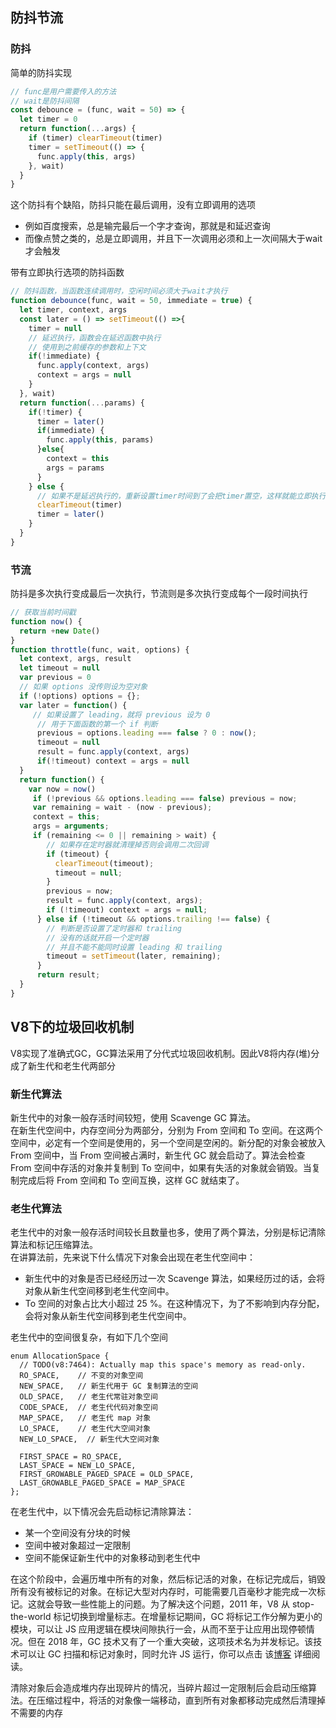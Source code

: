 ## 防抖节流
### 防抖
简单的防抖实现
```js
// func是用户需要传入的方法
// wait是防抖间隔
const debounce = (func, wait = 50) => {
  let timer = 0
  return function(...args) {
    if (timer) clearTimeout(timer)
    timer = setTimeout(() => {
      func.apply(this, args)
    }, wait)
  }
}
```
这个防抖有个缺陷，防抖只能在最后调用，没有立即调用的选项
* 例如百度搜索，总是输完最后一个字才查询，那就是和延迟查询
* 而像点赞之类的，总是立即调用，并且下一次调用必须和上一次间隔大于wait才会触发

带有立即执行选项的防抖函数
```js
// 防抖函数，当函数连续调用时，空闲时间必须大于wait才执行
function debounce(func, wait = 50, immediate = true) {
  let timer, context, args
  const later = () => setTimeout(() =>{
    timer = null
    // 延迟执行，函数会在延迟函数中执行
    // 使用到之前缓存的参数和上下文
    if(!immediate) {
      func.apply(context, args)
      context = args = null
    }
  }, wait)
  return function(...params) {
    if(!timer) {
      timer = later()
      if(immediate) {
        func.apply(this, params)
      }else{
        context = this
        args = params
      }
    } else {
      // 如果不是延迟执行的，重新设置timer时间到了会把timer置空，这样就能立即执行了
      clearTimeout(timer)
      timer = later()
    }
  }
}
```
### 节流
防抖是多次执行变成最后一次执行，节流则是多次执行变成每个一段时间执行
```js
// 获取当前时间戳
function now() {
  return +new Date()
}
function throttle(func, wait, options) {
  let context, args, result
  let timeout = null
  var previous = 0
  // 如果 options 没传则设为空对象
  if (!options) options = {};
  var later = function() {
     // 如果设置了 leading，就将 previous 设为 0
      // 用于下面函数的第一个 if 判断
      previous = options.leading === false ? 0 : now();
      timeout = null
      result = func.apply(context, args)
      if(!timeout) context = args = null
  }
  return function() {
    var now = now()
     if (!previous && options.leading === false) previous = now;
     var remaining = wait - (now - previous);
     context = this;
     args = arguments;
     if (remaining <= 0 || remaining > wait) {
        // 如果存在定时器就清理掉否则会调用二次回调
        if (timeout) {
          clearTimeout(timeout);
          timeout = null;
        }
        previous = now;
        result = func.apply(context, args);
        if (!timeout) context = args = null;
      } else if (!timeout && options.trailing !== false) {
        // 判断是否设置了定时器和 trailing
	    // 没有的话就开启一个定时器
        // 并且不能不能同时设置 leading 和 trailing
        timeout = setTimeout(later, remaining);
      }
      return result;
  }
}
```
## V8下的垃圾回收机制
V8实现了准确式GC，GC算法采用了分代式垃圾回收机制。因此V8将内存(堆)分成了新生代和老生代两部分
### 新生代算法
新生代中的对象一般存活时间较短，使用 Scavenge GC 算法。  
在新生代空间中，内存空间分为两部分，分别为 From 空间和 To 空间。在这两个空间中，必定有一个空间是使用的，另一个空间是空闲的。新分配的对象会被放入 From 空间中，当 From 空间被占满时，新生代 GC 就会启动了。算法会检查 From 空间中存活的对象并复制到 To 空间中，如果有失活的对象就会销毁。当复制完成后将 From 空间和 To 空间互换，这样 GC 就结束了。
### 老生代算法
老生代中的对象一般存活时间较长且数量也多，使用了两个算法，分别是标记清除算法和标记压缩算法。  
在讲算法前，先来说下什么情况下对象会出现在老生代空间中：  
* 新生代中的对象是否已经经历过一次 Scavenge 算法，如果经历过的话，会将对象从新生代空间移到老生代空间中。
* To 空间的对象占比大小超过 25 %。在这种情况下，为了不影响到内存分配，会将对象从新生代空间移到老生代空间中。

老生代中的空间很复杂，有如下几个空间
```
enum AllocationSpace {
  // TODO(v8:7464): Actually map this space's memory as read-only.
  RO_SPACE,    // 不变的对象空间
  NEW_SPACE,   // 新生代用于 GC 复制算法的空间
  OLD_SPACE,   // 老生代常驻对象空间
  CODE_SPACE,  // 老生代代码对象空间
  MAP_SPACE,   // 老生代 map 对象
  LO_SPACE,    // 老生代大空间对象
  NEW_LO_SPACE,  // 新生代大空间对象

  FIRST_SPACE = RO_SPACE,
  LAST_SPACE = NEW_LO_SPACE,
  FIRST_GROWABLE_PAGED_SPACE = OLD_SPACE,
  LAST_GROWABLE_PAGED_SPACE = MAP_SPACE
};
```
在老生代中，以下情况会先启动标记清除算法：
* 某一个空间没有分块的时候
* 空间中被对象超过一定限制
* 空间不能保证新生代中的对象移动到老生代中

在这个阶段中，会遍历堆中所有的对象，然后标记活的对象，在标记完成后，销毁所有没有被标记的对象。在标记大型对内存时，可能需要几百毫秒才能完成一次标记。这就会导致一些性能上的问题。为了解决这个问题，2011 年，V8 从 stop-the-world 标记切换到增量标志。在增量标记期间，GC 将标记工作分解为更小的模块，可以让 JS 应用逻辑在模块间隙执行一会，从而不至于让应用出现停顿情况。但在 2018 年，GC 技术又有了一个重大突破，这项技术名为并发标记。该技术可以让 GC 扫描和标记对象时，同时允许 JS 运行，你可以点击 该[博客](https://v8project.blogspot.com/2018/06/concurrent-marking.html) 详细阅读。

清除对象后会造成堆内存出现碎片的情况，当碎片超过一定限制后会启动压缩算法。在压缩过程中，将活的对象像一端移动，直到所有对象都移动完成然后清理掉不需要的内存